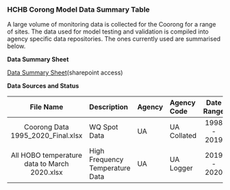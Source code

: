 
### HCHB Corong Model Data Summary Table
A large volume of monitoring data is collected for the Coorong for a range of sites. The data used for model testing and validation is compiled into agency specific data repositories. The ones currently used are summarised below.


**Data Summary Sheet**

[Data Summary Sheet](https://sagov.sharepoint.com/:x:/r/teams/HCHBTIDataMgtandIntegration/Shared%20Documents/General/Coorong_Data_Summary.xlsx?d=weadc920cbd1445069975d2e8752aef09&csf=1&web=1&e=CGoQgO)(sharepoint access)



**Data Sources and Status**


| File Name | Description | Agency  | Agency Code | Date Range | Imported |
|:---------:|:------------|:--------|:------------|:----------:|:---------|
| Coorong Data 1995_2020_Final.xlsx | WQ Spot Data | UA | UA Collated | 1998 - 2019 | Yes |
| All HOBO temperature data to March 2020.xlsx| High Frequency Temperature Data | UA | UA Logger | 2019 - 2020 | Yes |
